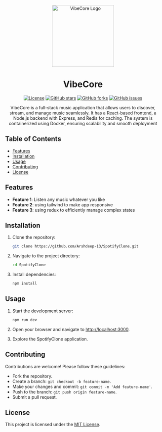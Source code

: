 <div align="center">
  <img src="https://cdn.pixabay.com/photo/2023/10/30/14/23/ai-generated-8352992_640.jpg" alt="VibeCore Logo" width="200"/>
</div>

<h1 align="center">VibeCore</h1>

<p align="center">
  <a href="LICENSE"><img src="https://img.shields.io/badge/license-MIT-blue.svg" alt="License"></a>
  <a href="https://github.com/Arshdeep-13/SpotifyClone/stargazers"><img src="https://img.shields.io/github/stars/Arshdeep-13/SpotifyClone" alt="GitHub stars"></a>
  <a href="https://github.com/Arshdeep-13/SpotifyClone/network"><img src="https://img.shields.io/github/forks/Arshdeep-13/SpotifyClone" alt="GitHub forks"></a>
  <a href="https://github.com/Arshdeep-13/SpotifyClone/issues"><img src="https://img.shields.io/github/issues/Arshdeep-13/SpotifyClone" alt="GitHub issues"></a>
</p>

<p align="center">VibeCore is a full-stack music application that allows users to discover, stream, and manage music seamlessly. It has a React-based frontend, a Node.js backend with Express, and Redis for caching. The system is containerized using Docker, ensuring scalability and smooth deployment</p>

## Table of Contents

- [Features](#features)
- [Installation](#installation)
- [Usage](#usage)
- [Contributing](#contributing)
- [License](#license)

## Features

- **Feature 1**: Listen any music whatever you like
- **Feature 2**: using tailwind to make app responsive
- **Feature 3**: using redux to efficiently manage complex states

## Installation

1. Clone the repository:

   ```bash
   git clone https://github.com/Arshdeep-13/SpotifyClone.git
   ```

2. Navigate to the project directory:

   ```bash
   cd SpotifyClone
   ```

3. Install dependencies:

   ```bash
   npm install
   ```

## Usage

1. Start the development server:

   ```bash
   npm run dev
   ```

2. Open your browser and navigate to [http://localhost:3000](http://localhost:3000).

3. Explore the SpotifyClone application.

## Contributing

Contributions are welcome! Please follow these guidelines:

- Fork the repository.
- Create a branch: `git checkout -b feature-name`.
- Make your changes and commit: `git commit -m 'Add feature-name'`.
- Push to the branch: `git push origin feature-name`.
- Submit a pull request.

## License

This project is licensed under the [MIT License](LICENSE).
